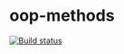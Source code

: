 # oop-methods
[![Build status](https://ci.appveyor.com/api/projects/status/k2va4jej52s2w9jx?svg=true)](https://ci.appveyor.com/project/RebikHub/oop-methods)